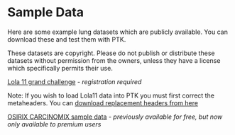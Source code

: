 # Sample Data

Here are some example lung datasets which are publicly available. You can download these and test them with PTK.

These datasets are copyright. Please do not publish or distribute these datasets without permission from the owners, unless they have a license which specifically permits their use.

[Lola 11 grand challenge](https://lola11.grand-challenge.org) - _registration required_

Note: If you wish to load Lola11 data into PTK you must first correct the metaheaders. You can [download replacement headers from here](https://github.com/tomdoel/lola11-corrected-headers)

[OSIRIX CARCINOMIX sample data](http://www.osirix-viewer.com/resources/dicom-image-library/) - _previously available for free, but now only available to premium users_
